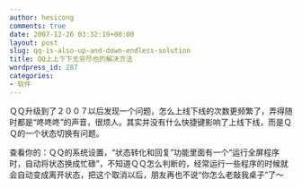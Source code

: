 ```yaml
---
author: hesicong
comments: true
date: 2007-12-26 03:32:19+00:00
layout: post
slug: qq-is-also-up-and-down-endless-solution
title: QQ上上下下无穷尽也的解决方法
wordpress_id: 287
categories:
- 软件
---
```



ＱＱ升级到了２００７以后发现一个问题，怎么上线下线的次数更频繁了，弄得随时都是“咚咚咚”的声音，很烦人。其实并没有什么快捷键影响了上线下线，而是ＱＱ的一个状态切换有问题。

查看你的：ＱＱ的系统设置，“状态转化和回复”功能里面有一个“运行全屏程序时，自动将状态换成忙碌”，不知道ＱＱ怎么判断的，经常运行一些程序的时候就会自动变成离开状态，把这个取消以后，朋友再也不说“你怎么老敲我桌子”了～
